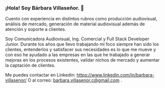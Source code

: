 ### ¡Hola! Soy Bárbara Villaseñor. 👋


Cuento con experiencia en distintos rubros como producción audiovisual, análisis de mercado, generación de material audiovisual además de atención y soporte a clientes.

Soy Comunicadora Audiovisual, Ing. Comercial y Full Stack Developer Junior.
Durante los años que llevo trabajando mi foco siempre han sido los clientes, entenderlos y satisfacer sus necesidades es lo que me mueve y con eso he ayudado a las empresas en las que he trabajado a generar mejoras en los procesos existentes, validar nichos de mercado y aumentar la captación de clientes.

Me puedes contactar en Linkedin: https://www.linkedin.com/in/barbara-villasenor/
O al correo: barbara.villasenor.c@gmail.com .
